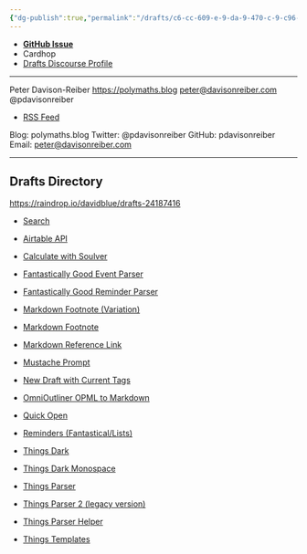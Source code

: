 ```yaml
---
{"dg-publish":true,"permalink":"/drafts/c6-cc-609-e-9-da-9-470-c-9-c96-0-bdc-02-e92064-2/","dgHomeLink":true,"dgPassFrontmatter":false}
---
```



- [**GitHub Issue**](https://github.com/extratone/drafts/issues/76) 
- Cardhop
- [Drafts Discourse Profile](https://forums.getdrafts.com/u/pdavisonreiber/summary)

---
Peter Davison-Reiber
https://polymaths.blog
peter@davisonreiber.com
@pdavisonreiber

- [RSS Feed](https://polymaths.blog/feed.xml)

Blog: polymaths.blog
Twitter: @pdavisonreiber
GitHub: pdavisonreiber
Email: peter@davisonreiber.com

---

## Drafts Directory

https://raindrop.io/davidblue/drafts-24187416

- [Search](https://actions.getdrafts.com/search?utf8=✓&q=%40pdavisonreiber)

- [Airtable API](https://actions.getdrafts.com/a/1Nb)
- [Calculate with Soulver](https://actions.getdrafts.com/a/1kB)
- [Fantastically Good Event Parser](https://actions.getdrafts.com/a/1Lk)
- [Fantastically Good Reminder Parser](https://actions.getdrafts.com/a/1MR)
- [Markdown Footnote (Variation)](https://actions.getdrafts.com/a/1q9)
- [Markdown Footnote](https://actions.getdrafts.com/a/1L5)
- [Markdown Reference Link](https://actions.getdrafts.com/a/1L4)
- [Mustache Prompt](https://actions.getdrafts.com/a/1fT)
- [New Draft with Current Tags](https://actions.getdrafts.com/a/1H1)
- [OmniOutliner OPML to Markdown](https://actions.getdrafts.com/a/1Hl)
- [Quick Open](https://actions.getdrafts.com/a/1Wc)
- [Reminders (Fantastical/Lists)](https://actions.getdrafts.com/a/1MB)
- [Things Dark](https://actions.getdrafts.com/t/1kL)
- [Things Dark Monospace](https://actions.getdrafts.com/t/1lE)
- [Things Parser](https://actions.getdrafts.com/a/1DV)
- [Things Parser 2 (legacy version)](https://actions.getdrafts.com/a/1fU)
- [Things Parser Helper](https://actions.getdrafts.com/g/1Pt)
- [Things Templates](https://actions.getdrafts.com/g/1Ov)